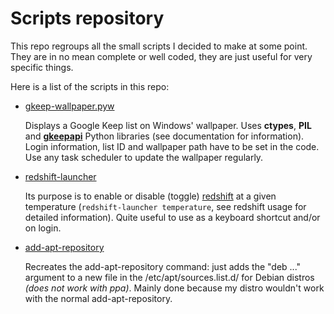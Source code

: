 # Scripts repository

This repo regroups all the small scripts I decided to make at some point. They are in no mean complete or well coded, they are just useful for very specific things.

Here is a list of the scripts in this repo:

- [gkeep-wallpaper.pyw](gkeep-wallpaper.pyw)

  Displays a Google Keep list on Windows' wallpaper. Uses **ctypes**, **PIL** and [**gkeepapi**](https://github.com/kiwiz/gkeepapi) Python libraries (see documentation for information). Login information, list ID and wallpaper path have to be set in the code. Use any task scheduler to update the wallpaper regularly.

- [redshift-launcher](redshift-launcher)

  Its purpose is to enable or disable (toggle) [redshift](http://jonls.dk/redshift/) at a given temperature (`redshift-launcher temperature`, see redshift usage for detailed information). Quite useful to use as a keyboard shortcut and/or on login.
  
- [add-apt-repository](add-apt-repository)

  Recreates the add-apt-repository command: just adds the "deb ..." argument to a new file in the /etc/apt/sources.list.d/ for Debian distros *(does not work with ppa)*. Mainly done because my distro wouldn't work with the normal add-apt-repository.

